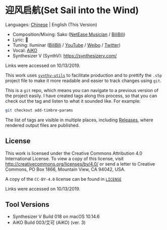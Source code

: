 # 迎风启航(Set Sail into the Wind)

Languages: [Chinese](/README.zh.md) | English (This Version)

* Composition/Mixing: Sako ([NetEase Musician](https://music.163.com/user/home?id=264455988) /
                            [BiliBili](https://space.bilibili.com/3273488))
* Lyric: 🌆
* Tuning: Iluminar ([BiliBili](https://space.bilibili.com/423002751) /
                    [YouTube](https://www.youtube.com/channel/UCj3FBNHT6DYGN43a3oByBgg) /
                    [Weibo](https://www.weibo.com/u/7101455932) /
                    [Twitter](https://twitter.com/iluminar_yi))
* Vocal: [AiKO](https://synthv.fandom.com/wiki/AiKO)
* Synthesizer V (SynthV): https://synthesizerv.com/

Links were accessed on 10/13/2019.

This work uses [`synthv-utils`](https://github.com/iluminar-yi/synthv-utils) to facilitate production and
to prettify the `.s5p` project file to make it more readable and easier to track changes using `git`.

This is a `git` repo, which means you can navigate to a previous version of the project easily.
I have created tags along this process, so that you can check out the tag and listen to what it sounded like.
For example:
```bash
git checkout add-timbre-params
```
The list of tags are visible in multiple places, including 
[Releases](https://github.com/iluminar-yi/synthv-song-template/releases),
where rendered output files are published.

## License
This work is licensed under the Creative Commons Attribution 4.0 International License.
To view a copy of this license, visit http://creativecommons.org/licenses/by/4.0/ or
send a letter to Creative Commons, PO Box 1866, Mountain View, CA 94042, USA.

A copy of the `CC-BY-4.0` license can be found in [`LICENSE`](/LICENSE)

Links were accessed on 10/13/2019.

## Tool Versions
* Synthesizer V Build 018 on macOS 10.14.6
* AiKO Build 003/艾可 (AiKO) (ver. 3)
